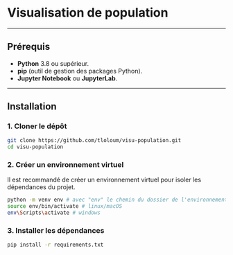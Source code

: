 # Visualisation de population

---

## Prérequis

- **Python** 3.8 ou supérieur.
- **pip** (outil de gestion des packages Python).
- **Jupyter Notebook** ou **JupyterLab**.

---

## Installation

### 1. Cloner le dépôt

```bash
git clone https://github.com/tloloum/visu-population.git
cd visu-population
```

### 2. Créer un environnement virtuel

Il est recommandé de créer un environnement virtuel pour isoler les dépendances du projet.
```bash
python -m venv env # avec "env" le chemin du dossier de l'environnement virtuel
source env/bin/activate # linux/macOS
env\Scripts\activate # windows
```

### 3. Installer les dépendances

```bash
pip install -r requirements.txt
```

